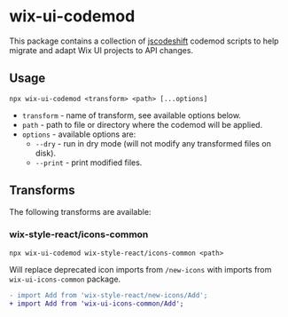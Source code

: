 # wix-ui-codemod

This package contains a collection of [jscodeshift](https://github.com/facebook/jscodeshift) codemod scripts to help migrate and adapt Wix UI projects to API changes.

## Usage

```
npx wix-ui-codemod <transform> <path> [...options]
```

- `transform` - name of transform, see available options below.
- `path` - path to file or directory where the codemod will be applied.
- `options` - available options are:
  - `--dry` - run in dry mode (will not modify any transformed files on disk).
  - `--print` - print modified files.

## Transforms

The following transforms are available:

### wix-style-react/icons-common

```
npx wix-ui-codemod wix-style-react/icons-common <path>
```

Will replace deprecated icon imports from `/new-icons` with imports from `wix-ui-icons-common` package.

```diff
- import Add from 'wix-style-react/new-icons/Add';
+ import Add from 'wix-ui-icons-common/Add';
```
